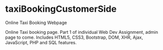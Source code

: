 # taxiBookingCustomerSide
Online Taxi Booking Webpage

Online Taxi booking page. Part 1 of individual Web Dev Assignment, admin page to come. Includes HTML5, CSS3, Bootstrap, DOM, XHR, Ajax, JavaScript, PHP and SQL features.
